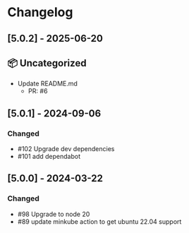 # Changelog

## [5.0.2] - 2025-06-20

## 📦 Uncategorized

- Update README.md
   - PR: #6



## [5.0.1] - 2024-09-06

### Changed

- #102 Upgrade dev dependencies
- #101 add dependabot

## [5.0.0] - 2024-03-22

### Changed

- #98 Upgrade to node 20
- #89 update minkube action to get ubuntu 22.04 support
